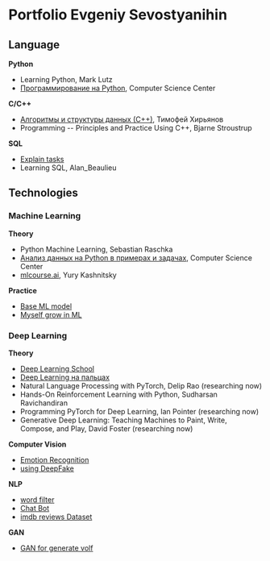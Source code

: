 # Portfolio Evgeniy Sevostyanihin

## Language

**Python** 
* Learning Python, Mark Lutz  
* [Программирование на Python](https://youtu.be/-py9GXvJk6A), Computer Science Center  

**C/C++**
* [Алгоритмы и структуры данных (С++)](https://youtu.be/MWsfHQaUzI0), Тимофей Хирьянов
* Programming -- Principles and Practice Using C++, Bjarne Stroustrup

**SQL**
* [Explain tasks](https://www.sql-ex.ru)
* Learning SQL, Alan_Beaulieu

## 

## Technologies

### Machine Learning

**Theory**
* Python Machine Learning, Sebastian Raschka
* [Анализ данных на Python в примерах и задачах](https://youtu.be/enpPFqcIFj8), Computer Science Center
* [mlcourse.ai](https://youtu.be/QKTuw4PNOsU), Yury Kashnitsky

**Practice**
* [Base ML model](ML.ipynb)
* [Myself grow in ML](https://github.com/EvgeniySevostyanihin/EStraine.git)

### Deep Learning

**Theory** 
* [Deep Learning School](https://youtu.be/4JpVc-hwPlQ)
* [Deep Learning на пальцах](https://youtu.be/_q46x0tq2FQ)
* Natural Language Processing with PyTorch, Delip Rao (researching now)
* Hands-On Reinforcement Learning with Python, Sudharsan Ravichandiran
* Programming PyTorch for Deep Learning, Ian Pointer (researching now)
* Generative Deep Learning: Teaching Machines to Paint, Write, Compose, and Play, David Foster (researching now)

**Computer Vision**
* [Emotion Recognition](https://github.com/EvgeniySevostyanihin/Emotion-Recognition)
* [using DeepFake](https://github.com/EvgeniySevostyanihin/using-DeepFake)

**NLP**
* [word filter](https://github.com/BabylenMagnus/dirt_tongue)  
* [Chat Bot](https://github.com/EvgeniySevostyanihin/Chat-Bot)
* [imdb reviews Dataset](NLP.ipynb)

**GAN**
* [GAN for generate volf](https://github.com/EvgeniySevostyanihin/vae-wolf)
